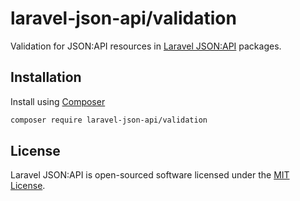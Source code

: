 # laravel-json-api/validation

Validation for JSON:API resources in [Laravel JSON:API](https://laraveljsonapi.io) packages.

## Installation

Install using [Composer](https://getcomposer.org)

```bash
composer require laravel-json-api/validation
```

## License

Laravel JSON:API is open-sourced software licensed under the [MIT License](./LICENSE).
